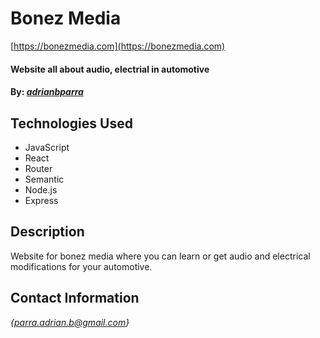# Bonez Media

[https://bonezmedia.com](https://bonezmedia.com)

#### Website all about audio, electrial in automotive

#### By: _**[adrianbparra](https://github.com/adrianbparra)**_

## Technologies Used

* JavaScript
* React
* Router
* Semantic
* Node.js
* Express

## Description

Website for bonez media where you can learn or get audio and electrical modifications for your automotive.



## Contact Information

_{parra.adrian.b@gmail.com}_
